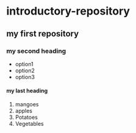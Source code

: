 # introductory-repository
## my first repository
### my second heading
* option1 
* option2
* option3
#### my last heading 
1. mangoes
2. apples
3. Potatoes
4. Vegetables
